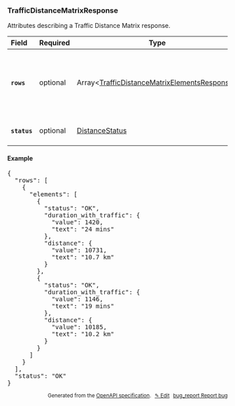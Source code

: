 <!--- This is a generated file, do not edit! -->
<!--- [START woosmap_http_schema_trafficdistancematrixresponse] -->
<h3 class="schema-object" id="TrafficDistanceMatrixResponse">TrafficDistanceMatrixResponse</h3>

Attributes describing a Traffic Distance Matrix response.

| Field                                                                                                              | Required | Type                                                                                                                                 | Description                                                                                                                                                                                                                                     |
| :----------------------------------------------------------------------------------------------------------------- | -------- | ------------------------------------------------------------------------------------------------------------------------------------ | ----------------------------------------------------------------------------------------------------------------------------------------------------------------------------------------------------------------------------------------------- |
| <h4 id="TrafficDistanceMatrixResponse-rows" class="add-link schema-object-property-key"><code>rows</code></h4>     | optional | Array&lt;[TrafficDistanceMatrixElementsResponse](#TrafficDistanceMatrixElementsResponse "TrafficDistanceMatrixElementsResponse")&gt; | <div class="ref-property-description"><p>Contains an array of elements for each pair of origin and destination</p><p>See <a href="#TrafficDistanceMatrixElementsResponse">TrafficDistanceMatrixElementsResponse</a> for more information.</div> |
| <h4 id="TrafficDistanceMatrixResponse-status" class="add-link schema-object-property-key"><code>status</code></h4> | optional | [DistanceStatus](#DistanceStatus "DistanceStatus")                                                                                   | See [DistanceStatus](#DistanceStatus "DistanceStatus") for more information.                                                                                                                                                                    |

<h4 class="schema-object-example" id="TrafficDistanceMatrixResponse-example">Example</h4>

<pre class="notranslate lang-json prettyprint">{
  "rows": [
    {
      "elements": [
        {
          "status": "OK",
          "duration_with_traffic": {
            "value": 1420,
            "text": "24 mins"
          },
          "distance": {
            "value": 10731,
            "text": "10.7 km"
          }
        },
        {
          "status": "OK",
          "duration_with_traffic": {
            "value": 1146,
            "text": "19 mins"
          },
          "distance": {
            "value": 10185,
            "text": "10.2 km"
          }
        }
      ]
    }
  ],
  "status": "OK"
}</pre>

<p style="text-align: right; font-size: smaller;">Generated from the <a data-label="openapi-github" href="https://github.com/woosmap/openapi-specification" title="Woosmap OpenAPI Specification" class="external">OpenAPI specification</a>.
<a data-label="openapi-github-woosmap-http-schema-trafficdistancematrixresponse" data-action="edit" style="margin-left: 5px;" href="https://github.com/woosmap/openapi-specification/blob/main/specification/schemas/TrafficDistanceMatrixResponse.yml" title="Edit on GitHub">✎ Edit</a>
<a data-label="openapi-github-woosmap-http-schema-trafficdistancematrixresponse" data-action="bug" style="margin-left: 5px;" href="https://github.com/woosmap/openapi-specification/issues/new?assignees=&labels=type%3A+bug%2C+triage+me&template=bug_report.md&title=[schemas] Bug - TrafficDistanceMatrixResponse" title="File bug for schemas on GitHub"><span class="material-icons">bug_report</span> Report bug</a>
</p>

<!--- [END woosmap_http_schema_trafficdistancematrixresponse] -->
